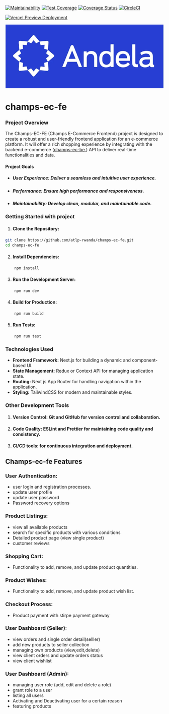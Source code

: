 [![Maintainability](https://api.codeclimate.com/v1/badges/b587cbf0ba4c569d8f4f/maintainability)](https://codeclimate.com/github/atlp-rwanda/champs-ec-fe/maintainability) 
[![Test Coverage](https://api.codeclimate.com/v1/badges/b587cbf0ba4c569d8f4f/test_coverage)](https://codeclimate.com/github/atlp-rwanda/champs-ec-fe/test_coverage)
[![Coverage Status](https://coveralls.io/repos/github/atlp-rwanda/champs-ec-fe/badge.svg?branch=development)](https://coveralls.io/github/atlp-rwanda/champs-ec-fe?branch=development)
[![CircleCI](https://dl.circleci.com/status-badge/img/gh/atlp-rwanda/champs-ec-fe/tree/ft-tests-setup.svg?style=svg)](https://dl.circleci.com/status-badge/redirect/gh/atlp-rwanda/champs-ec-fe/tree/ft-tests-setup)

[![Vercel Preview Deployment](https://github.com/atlp-rwanda/champs-ec-fe/actions/workflows/preview.yaml/badge.svg)](https://github.com/atlp-rwanda/champs-ec-fe/actions/workflows/preview.yaml)

<img alt="Next JS" src="./public/andela.webp"/>

# champs-ec-fe

### Project Overview
The Champs-EC-FE (Champs E-Commerce Frontend) project is designed to create a robust and user-friendly frontend application for an e-commerce platform. It will offer a rich shopping experience by integrating with the backend e-commerce (<a href="https://champs-ec-be.onrender.com/api/docs/#/">champs-ec-be </a>) API to deliver real-time functionalities and data.

#### Project Goals
- ##### User Experience: Deliver a seamless and intuitive user experience.
- ##### Performance: Ensure high performance and responsiveness.
- ##### Maintainability: Develop clean, modular, and maintainable code.

### Getting Started with project
1. #### Clone the Repository:
```bash
git clone https://github.com/atlp-rwanda/champs-ec-fe.git
cd champs-ec-fe
```
2. #### Install Dependencies:
``` bash
    npm install
```
3. #### Run the Development Server:
``` bash
    npm run dev
```
4. #### Build for Production:
``` bash
    npm run build
```
5. #### Run Tests:
``` bash
    npm run test
```
### Technologies Used
- <b>Frontend Framework:</b> Next.js for building a dynamic and component-based UI.
- <b>State Management:</b> Redux or Context API for managing application state.
- <b>Routing:</b> Next js App Router for handling navigation within the application.
- <b>Styling:</b> TailwindCSS for modern and maintainable styles.

### Other Development Tools
1. #### Version Control: Git and GitHub for version control and collaboration.
2. #### Code Quality: ESLint and Prettier for maintaining code quality and consistency.
3. #### CI/CD tools: for continuous integration and deployment.

## Champs-ec-fe Features

### User Authentication:

* user login and registration processes.
* update user profile 
* update user password
* Password recovery options

### Product Listings:
 * view all available products
 * search for specific products with various conditions
 * Detailed product page (view single product)
 * customer reviews

### Shopping Cart:
 * Functionality to add, remove, and update product quantities.

### Product Wishes:
 * Functionality to add, remove, and update product wish list.

### Checkout Process:
 * Product payment with stirpe payment gateway

### User Dashboard (Seller):
  * view orders and single order detail(selller)
  * add new products to seller collection
  * managing own products (view,edit,delete)
  * view client orders and update orders status
  * view client wishlist

### User Dashboard (Admin):
  * managing user role (add, edit and delete a role)
  * grant role to a user
  * listing all users
  * Activating and Deactivating user for a certain reason
  * featuring products
  

